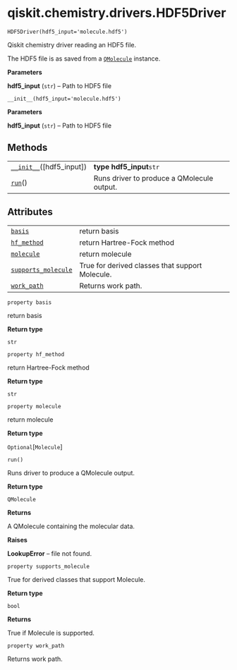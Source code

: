 # qiskit.chemistry.drivers.HDF5Driver



`HDF5Driver(hdf5_input='molecule.hdf5')`

Qiskit chemistry driver reading an HDF5 file.

The HDF5 file is as saved from a [`QMolecule`](qiskit.chemistry.QMolecule#qiskit.chemistry.QMolecule "qiskit.chemistry.QMolecule") instance.

**Parameters**

**hdf5\_input** (`str`) – Path to HDF5 file



`__init__(hdf5_input='molecule.hdf5')`

**Parameters**

**hdf5\_input** (`str`) – Path to HDF5 file

## Methods

|                                                                                                                            |                                            |
| -------------------------------------------------------------------------------------------------------------------------- | ------------------------------------------ |
| [`__init__`](#qiskit.chemistry.drivers.HDF5Driver.__init__ "qiskit.chemistry.drivers.HDF5Driver.__init__")(\[hdf5\_input]) | **type hdf5\_input**`str`                  |
| [`run`](#qiskit.chemistry.drivers.HDF5Driver.run "qiskit.chemistry.drivers.HDF5Driver.run")()                              | Runs driver to produce a QMolecule output. |

## Attributes

|                                                                                                                                       |                                                 |
| ------------------------------------------------------------------------------------------------------------------------------------- | ----------------------------------------------- |
| [`basis`](#qiskit.chemistry.drivers.HDF5Driver.basis "qiskit.chemistry.drivers.HDF5Driver.basis")                                     | return basis                                    |
| [`hf_method`](#qiskit.chemistry.drivers.HDF5Driver.hf_method "qiskit.chemistry.drivers.HDF5Driver.hf_method")                         | return Hartree-Fock method                      |
| [`molecule`](#qiskit.chemistry.drivers.HDF5Driver.molecule "qiskit.chemistry.drivers.HDF5Driver.molecule")                            | return molecule                                 |
| [`supports_molecule`](#qiskit.chemistry.drivers.HDF5Driver.supports_molecule "qiskit.chemistry.drivers.HDF5Driver.supports_molecule") | True for derived classes that support Molecule. |
| [`work_path`](#qiskit.chemistry.drivers.HDF5Driver.work_path "qiskit.chemistry.drivers.HDF5Driver.work_path")                         | Returns work path.                              |



`property basis`

return basis

**Return type**

`str`



`property hf_method`

return Hartree-Fock method

**Return type**

`str`



`property molecule`

return molecule

**Return type**

`Optional`\[`Molecule`]



`run()`

Runs driver to produce a QMolecule output.

**Return type**

`QMolecule`

**Returns**

A QMolecule containing the molecular data.

**Raises**

**LookupError** – file not found.



`property supports_molecule`

True for derived classes that support Molecule.

**Return type**

`bool`

**Returns**

True if Molecule is supported.



`property work_path`

Returns work path.
